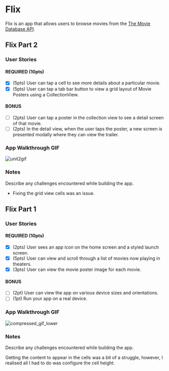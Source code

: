 # Flix

Flix is an app that allows users to browse movies from the [The Movie Database API](http://docs.themoviedb.apiary.io/#).

## Flix Part 2

### User Stories

#### REQUIRED (10pts)
- [x] (5pts) User can tap a cell to see more details about a particular movie.
- [x] (5pts) User can tap a tab bar button to view a grid layout of Movie Posters using a CollectionView.

#### BONUS
- [ ] (2pts) User can tap a poster in the collection view to see a detail screen of that movie.
- [ ] (2pts) In the detail view, when the user taps the poster, a new screen is presented modally where they can view the trailer.

### App Walkthrough GIF

![unit2gif](https://user-images.githubusercontent.com/29417661/133871873-10939d86-0529-413c-95e2-7cf65c271c97.gif)


### Notes
Describe any challenges encountered while building the app.
* Fixing the grid view cells was an issue.

## Flix Part 1

### User Stories

#### REQUIRED (10pts)
- [x] (2pts) User sees an app icon on the home screen and a styled launch screen.
- [x] (5pts) User can view and scroll through a list of movies now playing in theaters.
- [x] (3pts) User can view the movie poster image for each movie.

#### BONUS
- [ ] (2pt) User can view the app on various device sizes and orientations.
- [ ] (1pt) Run your app on a real device.

### App Walkthrough GIF

![compressed_gif_lower](https://user-images.githubusercontent.com/29417661/132949124-5d1f67da-8435-4acd-b990-b588c0fa941f.gif)



### Notes
Describe any challenges encountered while building the app.

Getting the content to appear in the cells was a bit of a
struggle, however, I realised all I had to do was configure the cell height.
